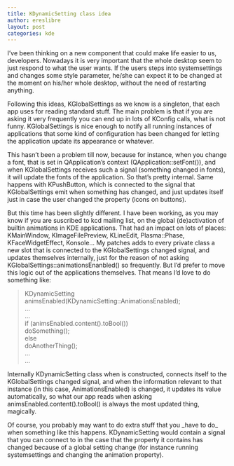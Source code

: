 ```yaml
---
title: KDynamicSetting class idea
author: ereslibre
layout: post
categories: kde
---
```

I’ve been thinking on a new component that could make life easier to us, developers. Nowadays it is very important that the whole desktop seem to just respond to what the user wants. If the users steps into systemsettings and changes some style parameter, he/she can expect it to be changed at the moment on his/her whole desktop, without the need of restarting anything.

Following this ideas, KGlobalSettings as we know is a singleton, that each app uses for reading standard stuff. The main problem is that if you are asking it very frequently you can end up in lots of KConfig calls, what is not funny. KGlobalSettings is nice enough to notify all running instances of applications that some kind of configuration has been changed for letting the application update its appearance or whatever.

This hasn’t been a problem till now, because for instance, when you change a font, that is set in QApplication’s context (QApplication::setFont()), and when KGlobalSettings receives such a signal (something changed in fonts), it will update the fonts of the application. So that’s pretty internal. Same happens with KPushButton, which is connected to the signal that KGlobalSettings emit when something has changed, and just updates itself just in case the user changed the property (icons on buttons).

But this time has been slightly different. I have been working, as you may know if you are suscribed to kcd mailing list, on the global (de)activation of builtin animations in KDE applications. That had an impact on lots of places: KMainWindow, KImageFilePreview, KLineEdit, Plasma::Phase, KFaceWidgetEffect, Konsole… My patches adds to every private class a new slot that is connected to the KGlobalSettings changed signal, and updates themselves internally, just for the reason of not asking KGlobalSettings::animationsEnanbled() so frequently. But I’d prefer to move this logic out of the applications themselves. That means I’d love to do something like:

> KDynamicSetting animsEnabled(KDynamicSetting::AnimationsEnabled);  
> …  
> …  
> if (animsEnabled.content().toBool())  
> doSomething();  
> else  
> doAnotherThing();  
> …  
> … 

Internally KDynamicSetting class when is constructed, connects itself to the KGlobalSettings changed signal, and when the information relevant to that instance (in this case, AnimationsEnabled) is changed, it updates its value automatically, so what our app reads when asking animsEnabled.content().toBool() is always the most updated thing, magically.

Of course, you probably may want to do extra stuff that you \_have to do\_ when something like this happens. KDynamicSetting would contain a signal that you can connect to in the case that the property it contains has changed because of a global setting change (for instance running systemsettings and changing the animation property).

